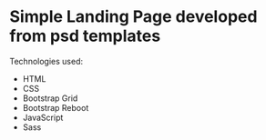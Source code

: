 # Simple Landing Page developed from psd templates
Technologies used:
  * HTML
  * CSS
  * Bootstrap Grid
  * Bootstrap Reboot
  * JavaScript
  * Sass

